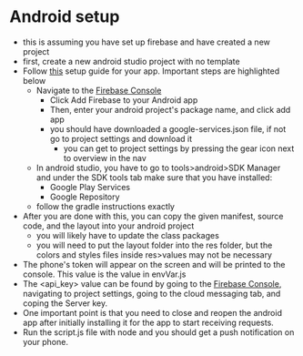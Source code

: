 # Android setup
- this is assuming you have set up firebase and have created a new project
- first, create a new android studio project with no template
- Follow [this](https://firebase.google.com/docs/android/setup) setup guide for your app. Important steps are highlighted below
  - Navigate to the [Firebase Console](https://console.firebase.google.com)
    - Click Add Firebase to your Android app
    - Then, enter your android project's package name, and click add app
    - you should have downloaded a google-services.json file, if not go to project settings and download it
      - you can get to project settings by pressing the gear icon next to overview in the nav
  - In android studio, you have to go to tools>android>SDK Manager and under the SDK tools tab make sure that you have installed:
    - Google Play Services
    - Google Repository
  - follow the gradle instructions exactly
- After you are done with this, you can copy the given manifest, source code, and the layout into your android project
  - you will likely have to update the class packages
  - you will need to put the layout folder into the res folder, but the colors and styles files inside res>values may not be necessary
- The phone's token will appear on the screen and will be printed to the console. This value is the <devices> value in envVar.js
- The <api_key> value can be found by going to the [Firebase Console](https://console.firebase.google.com), navigating to project settings, going to the cloud messaging tab, and coping the Server key.
- One important point is that you need to close and reopen the android app after initially installing it for the app to start receiving requests.
- Run the script.js file with node and you should get a push notification on your phone.
